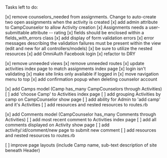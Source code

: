 Tasks left to do:

[x] remove counselors_needed from assignments. Change to auto-create two open assignments when the activity is created
[x] add admin attribute to CampCounselor to allow Activity creation
[x] Assignments needs a user-submittable attribute -- rating
[x] fields should be enclosed within a fields_with_errors class
[x] add display of form validation errors
[x] error messages describing the validation failures must be present within the view (edit and new for all controllers/models)
[x] be sure to utilize the nested resources
[x] add OmniAuth Facebook login
[x] refactor to DRY

[x] remove unneeded views
[x] remove unneeded routes
[x] update activities index page to match assignments index page
[x] login isn't validating
[x] make site links only available if logged in
[x] move navigation menu to top
[x] add confirmation popup when deleting counselor account


[x] add Camps model (Camp has_many CampCounselors through Activities)
  [ ] add 'choose Camp' to Activities index page
  [ ] add grouping Activities by camp on CampCounselor show page
  [ ] add ability for Admin to 'add camp' and it's Activities
  [ ] add resources and nested resources to routes.rb

[x] add Comments model (CampCounselor has_many Comments through Activities)
  [ ] add most recent comment to Activities index page
  [ ] add all comments displayed on Activity show page
  [ ] add activity/:id/comment/new page to submit new comment
  [ ] add resources and nested resources to routes.rb

[ ] improve page layouts (include Camp name, sub-text description of site beneath Header)
